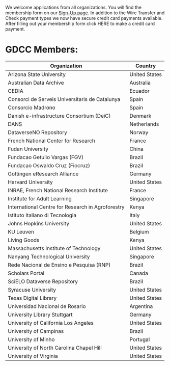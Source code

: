 We welcome applications from all organizations. You will find the membership form on our [Sign-Up page](https://www.gdcc.io/sign-up.html).
In addition to the Wire Transfer and Check payment types we now have secure credit card payments available. After filling out your membership form click HERE to make a credit card payment.

# GDCC Members:
| Organization | Country |
|--|--|
| Arizona State University | United States |
| Australian Data Archive | Australia |
| CEDIA | Ecuador |
| Consorci de Serveis Universitaris de Catalunya | Spain |
| Consorcio Madrono | Spain |
| Danish e-infrastructure Consortium (DeiC) | Denmark |
| DANS | Netherlands |
| DataverseNO Repository | Norway |
| French National Center for Research | France |
| Fudan University | China |
| Fundacao Getulio Vargas (FGV) | Brazil |
| Fundacao Oswaldo Cruz (Fiocruz) | Brazil |
| Gottingen eResearch Alliance | Germany |
| Harvard University | United States |
| INRAE, French National Research Institute | France |
| Institute for Adult Learning | Singapore |
| International Centre for Research in Agroforestry | Kenya |
| Istituto Italiano di Tecnologia | Italy |
| Johns Hopkins University | United States |
| KU Leuven | Belgium |
| Living Goods | Kenya |
| Massachusetts Institute of Technology | United States |
| Nanyang Technological University | Singapore |
| Rede Nacional de Ensino e Pesquisa (RNP) | Brazil |
| Scholars Portal | Canada |
| SciELO Dataverse Repository | Brazil |
| Syracuse University | United States |
| Texas Digital Library | United States |
| Universidad Nacional de Rosario | Argentina |
| University Library Stuttgart | Germany |
| University of California Los Angeles | United States |
| University of Campinas | Brazil |
| University of Minho | Portugal |
| University of North Carolina Chapel Hill | United States |
| University of Virginia | United States |
